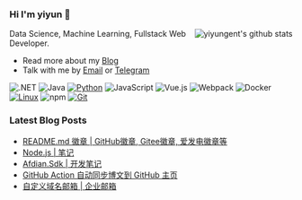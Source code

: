 ### Hi I'm yiyun 👋

<img align="right" src="https://github-readme-stats.vercel.app/api?username=yiyungent&show_icons=true&icon_color=0366d6&bg_color=ffffff&hide_title=true&hide=contribs&include_all_commits=true" alt="yiyungent's github stats"/>

Data Science, Machine Learning, Fullstack Web Developer.

- Read more about my [Blog](https://moeci.com/)
- Talk with me by [Email](mailto:i@moeci.com) or [Telegram](https://t.me/yiyungent)

![.NET](https://img.shields.io/badge/.NET-512BD4?style=flat-square&logo=C-Sharp&logoColor=ffffff)
![Java](https://img.shields.io/badge/-Java-007396?style=flat-square&logo=java&logoColor=ffffff)
[![Python](https://img.shields.io/badge/-Python-3776AB?style=flat-square&logo=python&logoColor=ffffff)](https://www.python.org/)
![JavaScript](https://img.shields.io/badge/JavaScript-F7DF1E?style=flat-square&logo=JavaScript&logoColor=ffffff)
![Vue.js](https://img.shields.io/badge/-Vue.js-4FC08D?style=flat-square&logo=Vue.js&logoColor=ffffff)
![Webpack](https://img.shields.io/badge/-Webpack-8DD6F9?style=flat-square&logo=webpack&logoColor=ffffff)
![Docker](https://img.shields.io/badge/Docker-2496ED?style=flat-square&logo=docker&logoColor=ffffff)
[![Linux](https://img.shields.io/badge/-Linux-333333?style=flat-square&logo=linux&logoColor=white)](https://www.linuxfoundation.org/)
![npm](https://img.shields.io/badge/-NPM-CB3837?style=flat-square&logo=npm&logoColor=white)
[![Git](https://img.shields.io/badge/-Git-f05032?style=flat-square&logo=git&logoColor=white)](https://git-scm.com/)

### Latest Blog Posts

<!-- BLOG-POST-LIST:START -->
- [README.md 徽章 | GitHub徽章, Gitee徽章, 爱发电徽章等](https://moeci.com/posts/2021/12/readme-badge/)
- [Node.js | 笔记](https://moeci.com/posts/2021/12/nodejs/)
- [Afdian.Sdk | 开发笔记](https://moeci.com/posts/2021/12/Afdian-Sdk-notebook/)
- [GitHub Action 自动同步博文到 GitHub 主页](https://moeci.com/posts/2021/11/github-action-readme/)
- [自定义域名邮箱 | 企业邮箱](https://moeci.com/posts/2021/11/diy-qiye-email/)
<!-- BLOG-POST-LIST:END -->
